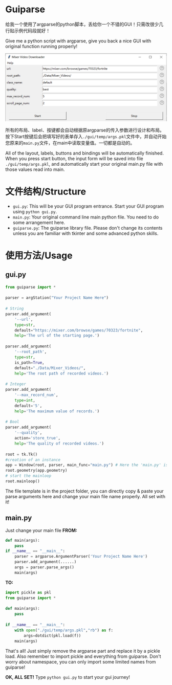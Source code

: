 # Guiparse

给我一个使用了argparse的python脚本，丢给你一个不错的GUI！只需改很少几行贴示例代码段就好！

Give me a python script with argparse, give you back a nice GUI with original function running properly!

![运行截图/Screen Capture](./gui/img/screen_cap.png)

所有的布局、label、按键都会自动根据原argparse的传入参数进行设计和布局。按下Start按键后会把填写好的表单存入`./gui/temp/args.pkl`文件中，并自动开始您原来的`main.py`文件，在main中读取变量值。一切都是自动的。

All of the layout, labels, buttons and bindings will be automatically finished. When you press start button, the input form will be saved into file `./gui/temp/args.pkl`, and automatically start your original main.py file with those values read into main.

# 文件结构/Structure

- `gui.py`: This will be your GUI program entrance. Start your GUI program using `python gui.py`.
- `main.py`: Your original command line main python file. You need to do some arrangement here.
- `guiparse.py`: The guiparse library file. Please don't change its contents unless you are familiar with tkinter and some advanced python skills.

# 使用方法/Usage

## gui.py

```python
from guiparse import *

parser = argStation("Your Project Name Here")

# String
parser.add_argument(
    '--url',
    type=str,
    default="https://mixer.com/browse/games/70323/fortnite",
    help='The url of the starting page.')

parser.add_argument(
    '--root_path',
    type=str,
    is_path=True,
    default="./Data/Mixer_Videos/",
    help='The root path of recorded videos.')
    
# Integer
parser.add_argument(
    '--max_record_num',
    type=int,
    default='5',
    help='The maximum value of records.')
    
# Bool
parser.add_argument(
    '--quality',
    action='store_true',
    help='The quality of recorded videos.')

root = tk.Tk()
#creation of an instance
app = Window(root, parser, main_func="main.py") # Here the 'main.py' is your original main file.
root.geometry(app.geometry)
# start the mainloop 
root.mainloop() 
```

The file template is in the project folder, you can directly copy & paste your parse arguments here and change your main file name properly. All set with it!

## main.py

Just change your main file 
**FROM:**

```python
def main(args):
    pass
if __name__ == "__main__":
    parser = argparse.ArgumentParser('Your Project Name Here')
    parser.add_argument(......)
    args = parser.parse_args()
    main(args)
```
**TO:**

```python
import pickle as pkl
from guiparse import *

def main(args):
    pass

if __name__ == "__main__":
    with open("./gui/temp/args.pkl","rb") as f:
        args=dotdict(pkl.load(f))
    main(args)
```

That's all! Just simply remove the argparse part and replace it by a pickle load. Also remember to import pickle and everything from guiparse. Don't worry about namespace, you can only import some limited names from guiparse! 

**OK, ALL SET!**
Type `python gui.py` to start your gui journey!
